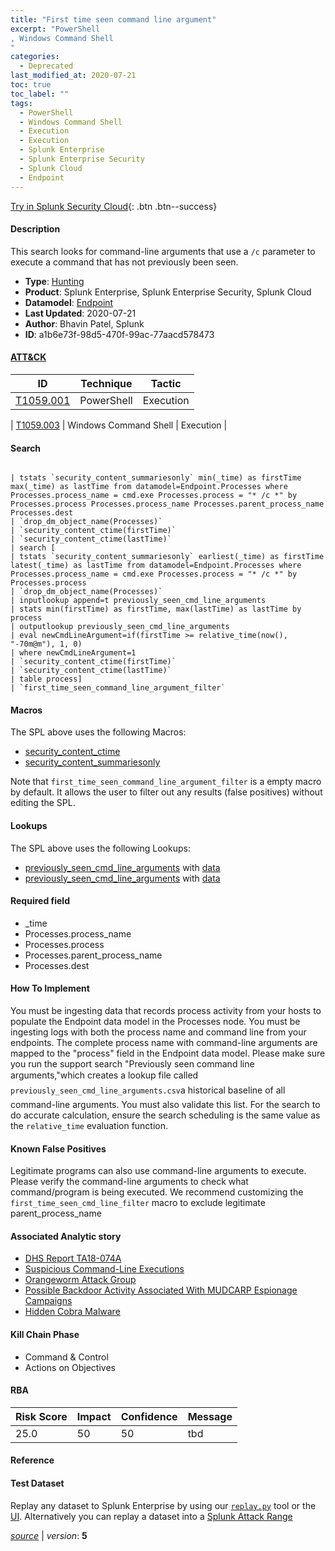 ```yaml
---
title: "First time seen command line argument"
excerpt: "PowerShell
, Windows Command Shell
"
categories:
  - Deprecated
last_modified_at: 2020-07-21
toc: true
toc_label: ""
tags:
  - PowerShell
  - Windows Command Shell
  - Execution
  - Execution
  - Splunk Enterprise
  - Splunk Enterprise Security
  - Splunk Cloud
  - Endpoint
---
```




[Try in Splunk Security Cloud](https://www.splunk.com/en_us/cyber-security.html){: .btn .btn--success}

#### Description

This search looks for command-line arguments that use a `/c` parameter to execute a command that has not previously been seen.

- **Type**: [Hunting](https://github.com/splunk/security_content/wiki/object-Analytic-Types)
- **Product**: Splunk Enterprise, Splunk Enterprise Security, Splunk Cloud
- **Datamodel**: [Endpoint](https://docs.splunk.com/Documentation/CIM/latest/User/Endpoint)
- **Last Updated**: 2020-07-21
- **Author**: Bhavin Patel, Splunk
- **ID**: a1b6e73f-98d5-470f-99ac-77aacd578473


#### [ATT&CK](https://attack.mitre.org/)

| ID             | Technique        |  Tactic             |
| -------------- | ---------------- |-------------------- |
| [T1059.001](https://attack.mitre.org/techniques/T1059/001/) | PowerShell | Execution |

| [T1059.003](https://attack.mitre.org/techniques/T1059/003/) | Windows Command Shell | Execution |

#### Search

```

| tstats `security_content_summariesonly` min(_time) as firstTime max(_time) as lastTime from datamodel=Endpoint.Processes where Processes.process_name = cmd.exe Processes.process = "* /c *" by Processes.process Processes.process_name Processes.parent_process_name Processes.dest
| `drop_dm_object_name(Processes)`
| `security_content_ctime(firstTime)` 
| `security_content_ctime(lastTime)` 
| search [
| tstats `security_content_summariesonly` earliest(_time) as firstTime latest(_time) as lastTime from datamodel=Endpoint.Processes where Processes.process_name = cmd.exe Processes.process = "* /c *" by Processes.process 
| `drop_dm_object_name(Processes)` 
| inputlookup append=t previously_seen_cmd_line_arguments 
| stats min(firstTime) as firstTime, max(lastTime) as lastTime by process 
| outputlookup previously_seen_cmd_line_arguments 
| eval newCmdLineArgument=if(firstTime >= relative_time(now(), "-70m@m"), 1, 0) 
| where newCmdLineArgument=1 
| `security_content_ctime(firstTime)` 
| `security_content_ctime(lastTime)` 
| table process] 
| `first_time_seen_command_line_argument_filter` 
```

#### Macros
The SPL above uses the following Macros:
* [security_content_ctime](https://github.com/splunk/security_content/blob/develop/macros/security_content_ctime.yml)
* [security_content_summariesonly](https://github.com/splunk/security_content/blob/develop/macros/security_content_summariesonly.yml)

Note that `first_time_seen_command_line_argument_filter` is a empty macro by default. It allows the user to filter out any results (false positives) without editing the SPL.

#### Lookups
The SPL above uses the following Lookups:

* [previously_seen_cmd_line_arguments](https://github.com/splunk/security_content/blob/develop/lookups/previously_seen_cmd_line_arguments.yml) with [data](https://github.com/splunk/security_content/tree/develop/lookups/previously_seen_cmd_line_arguments.csv)
* [previously_seen_cmd_line_arguments](https://github.com/splunk/security_content/blob/develop/lookups/previously_seen_cmd_line_arguments.yml) with [data](https://github.com/splunk/security_content/tree/develop/lookups/previously_seen_cmd_line_arguments.csv)

#### Required field
* _time
* Processes.process_name
* Processes.process
* Processes.parent_process_name
* Processes.dest


#### How To Implement
You must be ingesting data that records process activity from your hosts to populate the Endpoint data model in the Processes node. You must be ingesting logs with both the process name and command line from your endpoints. The complete process name with command-line arguments are mapped to the "process" field in the Endpoint data model. Please make sure you run the support search "Previously seen command line arguments,"&#151;which creates a lookup file called `previously_seen_cmd_line_arguments.csv`&#151;a historical baseline of all command-line arguments. You must also validate this list. For the search to do accurate calculation, ensure the search scheduling is the same value as the `relative_time` evaluation function.

#### Known False Positives
Legitimate programs can also use command-line arguments to execute. Please verify the command-line arguments to check what command/program is being executed. We recommend customizing the `first_time_seen_cmd_line_filter` macro to exclude legitimate parent_process_name

#### Associated Analytic story
* [DHS Report TA18-074A](/stories/dhs_report_ta18-074a)
* [Suspicious Command-Line Executions](/stories/suspicious_command-line_executions)
* [Orangeworm Attack Group](/stories/orangeworm_attack_group)
* [Possible Backdoor Activity Associated With MUDCARP Espionage Campaigns](/stories/possible_backdoor_activity_associated_with_mudcarp_espionage_campaigns)
* [Hidden Cobra Malware](/stories/hidden_cobra_malware)


#### Kill Chain Phase
* Command & Control
* Actions on Objectives



#### RBA

| Risk Score  | Impact      | Confidence   | Message      |
| ----------- | ----------- |--------------|--------------|
| 25.0 | 50 | 50 | tbd |




#### Reference


#### Test Dataset
Replay any dataset to Splunk Enterprise by using our [`replay.py`](https://github.com/splunk/attack_data#using-replaypy) tool or the [UI](https://github.com/splunk/attack_data#using-ui).
Alternatively you can replay a dataset into a [Splunk Attack Range](https://github.com/splunk/attack_range#replay-dumps-into-attack-range-splunk-server)



[*source*](https://github.com/splunk/security_content/tree/develop/detections/deprecated/first_time_seen_command_line_argument.yml) \| *version*: **5**